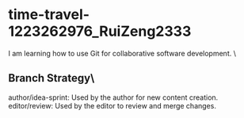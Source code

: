 # time-travel-1223262976_RuiZeng2333
I am learning how to use Git for collaborative software development.
\
## Branch Strategy\

author/idea-sprint: Used by the author for new content creation.
editor/review: Used by the editor to review and merge changes.

